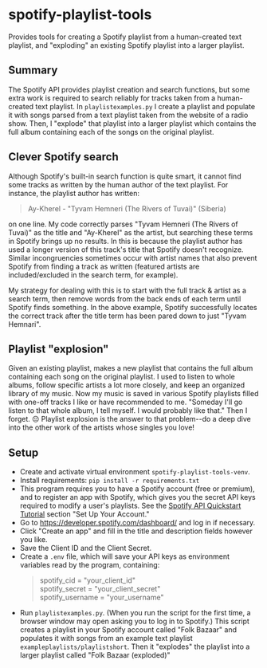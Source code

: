 # spotify-playlist-tools
Provides tools for creating a Spotify playlist from a human-created text playlist, and "exploding" an existing Spotify playlist into a larger playlist.

## Summary
The Spotify API provides playlist creation and search functions, but some extra work is required to search reliably for tracks taken from a human-created text playlist. In `playlistexamples.py` I create a playlist and populate it with songs parsed from a text playlist taken from the website of a radio show. Then, I "explode" that playlist into a larger playlist which contains the full album containing each of the songs on the original playlist.

## Clever Spotify search
Although Spotify's built-in search function is quite smart, it cannot find some tracks as written by the human author of the text playlist. For instance, the playlist author has written:
> Ay-Kherel - "Tyvam Hemneri (The Rivers of Tuvai)" (Siberia)

on one line. My code correctly parses "Tyvam Hemneri (The Rivers of Tuvai)" as the title and "Ay-Kherel" as the artist, but searching these terms in Spotify brings up no results. In this is because the playlist author has used a longer version of this track's title that Spotify doesn't recognize. Similar incongruencies sometimes occur with artist names that also prevent Spotify from finding a track as written (featured artists are included/excluded in the search term, for example). 

My strategy for dealing with this is to start with the full track & artist as a search term, then remove words from the back ends of each term until Spotify finds something. In the above example, Spotify successfully locates the correct track after the title term has been pared down to just "Tyvam Hemnari".

## Playlist "explosion"
Given an existing playlist, makes a new playlist that contains the full album containing each song on the original playlist. I used to listen to whole albums, follow specific artists a lot more closely, and keep an organized library of my music. Now my music is saved in various Spotify playlists filled with one-off tracks I like or have recommended to me. "Someday I'll go listen to that whole album, I tell myself. I would probably like that." Then I forget. 😔 Playlist explosion is the answer to that problem--do a deep dive into the other work of the artists whose singles you love!

## Setup
- Create and activate virtual environment `spotify-playlist-tools-venv`.
- Install requirements: `pip install -r requirements.txt`
- This program requires you to have a Spotify account (free or premium), and to register an app with Spotify, which gives you the secret API keys required to modify a user's playlists. See the [Spotify API Quickstart Tutorial](https://developer.spotify.com/documentation/web-api/quick-start/) section "Set Up Your Account."
- Go to https://developer.spotify.com/dashboard/ and log in if necessary.
- Click "Create an app" and fill in the title and description fields however you like.
- Save the Client ID and the Client Secret.
- Create a `.env` file, which will save your API keys as environment variables read by the program, containing:
  > spotify_cid = "your_client_id"  
  > spotify_secret = "your_client_secret"  
  > spotify_username = "your_username"  
- Run `playlistexamples.py`. (When you run the script for the first time, a browser window may open asking you to log in to Spotify.) This script creates a playlist in your Spotify account called "Folk Bazaar" and populates it with songs from an example text playlist `exampleplaylists/playlistshort`. Then it "explodes" the playlist into a larger playlist called "Folk Bazaar (exploded)"
